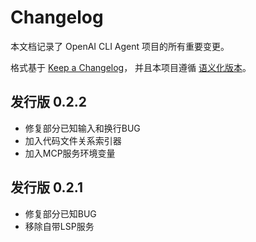 # Changelog

本文档记录了 OpenAI CLI Agent 项目的所有重要变更。

格式基于 [Keep a Changelog](https://keepachangelog.com/zh-CN/1.0.0/)，
并且本项目遵循 [语义化版本](https://semver.org/lang/zh-CN/)。

## 发行版 0.2.2
* 修复部分已知输入和换行BUG
* 加入代码文件关系索引器
* 加入MCP服务环境变量

## 发行版 0.2.1
* 修复部分已知BUG
* 移除自带LSP服务
